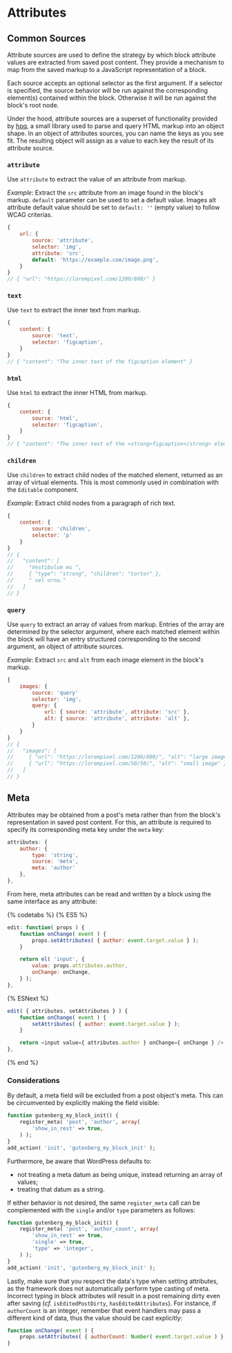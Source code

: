 # Attributes

## Common Sources

Attribute sources are used to define the strategy by which block attribute values are extracted from saved post content. They provide a mechanism to map from the saved markup to a JavaScript representation of a block.

Each source accepts an optional selector as the first argument. If a selector is specified, the source behavior will be run against the corresponding element(s) contained within the block. Otherwise it will be run against the block's root node.

Under the hood, attribute sources are a superset of functionality provided by [hpq](https://github.com/aduth/hpq), a small library used to parse and query HTML markup into an object shape. In an object of attributes sources, you can name the keys as you see fit. The resulting object will assign as a value to each key the result of its attribute source.

### `attribute`

Use `attribute` to extract the value of an attribute from markup.

_Example_: Extract the `src` attribute from an image found in the block's markup. 
`default` parameter can be used to set a default value. 
Images alt attribute default value should be set to `default: ''` (empty value) to follow WCAG criterias.

```js
{
	url: {
		source: 'attribute',
		selector: 'img',
		attribute: 'src',
		default: 'https://example.com/image.png',
	}
}
// { "url": "https://lorempixel.com/1200/800/" }
```

### `text`

Use `text` to extract the inner text from markup.

```js
{
	content: {
		source: 'text',
		selector: 'figcaption',
	}
}
// { "content": "The inner text of the figcaption element" }
```

### `html`

Use `html` to extract the inner HTML from markup.

```js
{
	content: {
		source: 'html',
		selector: 'figcaption',
	}
}
// { "content": "The inner text of the <strong>figcaption</strong> element" }
```

### `children`

Use `children` to extract child nodes of the matched element, returned as an array of virtual elements. This is most commonly used in combination with the `Editable` component.

_Example_: Extract child nodes from a paragraph of rich text.

```js
{
	content: {
		source: 'children',
		selector: 'p'
	}
}
// {
//   "content": [
//     "Vestibulum eu ",
//     { "type": "strong", "children": "tortor" },
//     " vel urna."
//   ]
// }
```

### `query`

Use `query` to extract an array of values from markup. Entries of the array are determined by the selector argument, where each matched element within the block will have an entry structured corresponding to the second argument, an object of attribute sources.

_Example_: Extract `src` and `alt` from each image element in the block's markup.

```js
{
	images: {
		source: 'query'
		selector: 'img',
		query: {
			url: { source: 'attribute', attribute: 'src' },
			alt: { source: 'attribute', attribute: 'alt' },
		}
	}
}
// {
//   "images": [
//     { "url": "https://lorempixel.com/1200/800/", "alt": "large image" },
//     { "url": "https://lorempixel.com/50/50/", "alt": "small image" }
//   ]
// }
```

## Meta

Attributes may be obtained from a post's meta rather than from the block's representation in saved post content. For this, an attribute is required to specify its corresponding meta key under the `meta` key:

```js
attributes: {
	author: {
		type: 'string',
		source: 'meta',
		meta: 'author'
	},
},
```

From here, meta attributes can be read and written by a block using the same interface as any attribute:

{% codetabs %}
{% ES5 %}
```js
edit: function( props ) {
	function onChange( event ) {
		props.setAttributes( { author: event.target.value } );
	}

	return el( 'input', {
		value: props.attributes.author,
		onChange: onChange,
	} );
},
```
{% ESNext %}
```js
edit( { attributes, setAttributes } ) {
	function onChange( event ) {
		setAttributes( { author: event.target.value } );
	}

	return <input value={ attributes.author } onChange={ onChange } />;
},
```
{% end %}

### Considerations

By default, a meta field will be excluded from a post object's meta. This can be circumvented by explicitly making the field visible:

```php
function gutenberg_my_block_init() {
	register_meta( 'post', 'author', array(
		'show_in_rest' => true,
	) );
}
add_action( 'init', 'gutenberg_my_block_init' );
```

Furthermore, be aware that WordPress defaults to:

- not treating a meta datum as being unique, instead returning an array of values;
- treating that datum as a string.

If either behavior is not desired, the same `register_meta` call can be complemented with the `single` and/or `type` parameters as follows:

```php
function gutenberg_my_block_init() {
	register_meta( 'post', 'author_count', array(
		'show_in_rest' => true,
		'single' => true,
		'type' => 'integer',
	) );
}
add_action( 'init', 'gutenberg_my_block_init' );
```

Lastly, make sure that you respect the data's type when setting attributes, as the framework does not automatically perform type casting of meta. Incorrect typing in block attributes will result in a post remaining dirty even after saving (_cf._ `isEditedPostDirty`, `hasEditedAttributes`). For instance, if `authorCount` is an integer, remember that event handlers may pass a different kind of data, thus the value should be cast explicitly:

```js
function onChange( event ) {
	props.setAttributes( { authorCount: Number( event.target.value ) } );
}
```
